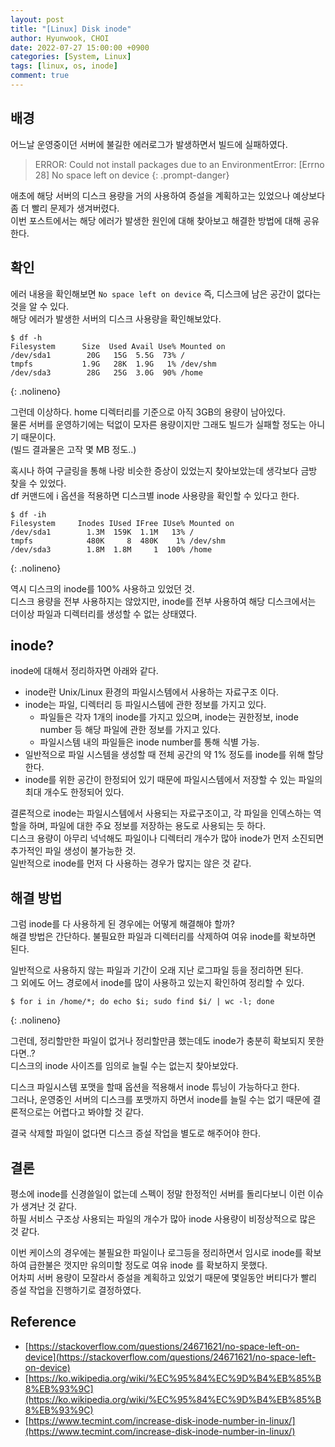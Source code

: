 ```yaml
---
layout: post
title: "[Linux] Disk inode"
author: Hyunwook, CHOI
date: 2022-07-27 15:00:00 +0900
categories: [System, Linux]
tags: [linux, os, inode]
comment: true
---
```


## 배경
어느날 운영중이던 서버에 불길한 에러로그가 발생하면서 빌드에 실패하였다.  

> ERROR: Could not install packages due to an EnvironmentError: [Errno 28] No space left on device
{: .prompt-danger}

애초에 해당 서버의 디스크 용량을 거의 사용하여 증설을 계획하고는 있었으나 예상보다 좀 더 빨리 문제가 생겨버렸다.  
이번 포스트에서는 해당 에러가 발생한 원인에 대해 찾아보고 해결한 방법에 대해 공유한다.

## 확인
에러 내용을 확인해보면 `No space left on device` 즉, 디스크에 남은 공간이 없다는 것을 알 수 있다.  
해당 에러가 발생한 서버의 디스크 사용량을 확인해보았다.

```shell
$ df -h
Filesystem      Size  Used Avail Use% Mounted on
/dev/sda1        20G   15G  5.5G  73% /
tmpfs           1.9G   28K  1.9G   1% /dev/shm
/dev/sda3        28G   25G  3.0G  90% /home
```
{: .nolineno}

그런데 이상하다. home 디렉터리를 기준으로 아직 3GB의 용량이 남아있다.  
물론 서버를 운영하기에는 턱없이 모자른 용량이지만 그래도 빌드가 실패할 정도는 아니기 때문이다.  
(빌드 결과물은 고작 몇 MB 정도..)

혹시나 하여 구글링을 통해 나랑 비슷한 증상이 있었는지 찾아보았는데 생각보다 금방 찾을 수 있었다.  
df 커맨드에 i 옵션을 적용하면 디스크별 inode 사용량을 확인할 수 있다고 한다.

```shell
$ df -ih
Filesystem     Inodes IUsed IFree IUse% Mounted on
/dev/sda1        1.3M  159K  1.1M   13% /
tmpfs            480K     8  480K    1% /dev/shm
/dev/sda3        1.8M  1.8M     1  100% /home
```
{: .nolineno}

역시 디스크의 inode를 100% 사용하고 있었던 것.  
디스크 용량을 전부 사용하지는 않았지만, inode를 전부 사용하여 해당 디스크에서는 더이상 파일과 디렉터리를 생성할 수 없는 상태였다.

## inode?
inode에 대해서 정리하자면 아래와 같다.

 * inode란 Unix/Linux 환경의 파일시스템에서 사용하는 자료구조 이다.
 * inode는 파일, 디렉터리 등 파일시스템에 관한 정보를 가지고 있다.
    * 파일들은 각자 1개의 inode를 가지고 있으며, inode는 권한정보, inode number 등 해당 파일에 관한 정보를 가지고 있다.
    * 파일시스템 내의 파일들은 inode number를 통해 식별 가능.
 * 일반적으로 파일 시스템을 생성할 때 전체 공간의 약 1% 정도를 inode를 위해 할당한다.
 * inode를 위한 공간이 한정되어 있기 때문에 파일시스템에서 저장할 수 있는 파일의 최대 개수도 한정되어 있다.

결론적으로 inode는 파일시스템에서 사용되는 자료구조이고, 각 파일을 인덱스하는 역할을 하며, 파일에 대한 주요 정보를 저장하는 용도로 사용되는 듯 하다.  
디스크 용량이 아무리 넉넉해도 파일이나 디렉터리 개수가 많아 inode가 먼저 소진되면 추가적인 파일 생성이 불가능한 것.  
일반적으로 inode를 먼저 다 사용하는 경우가 많지는 않은 것 같다.

## 해결 방법
그럼 inode를 다 사용하게 된 경우에는 어떻게 해결해야 할까?  
해결 방법은 간단하다. 불필요한 파일과 디렉터리를 삭제하여 여유 inode를 확보하면 된다.

일반적으로 사용하지 않는 파일과 기간이 오래 지난 로그파일 등을 정리하면 된다.   
그 외에도 어느 경로에서 inode를 많이 사용하고 있는지 확인하여 정리할 수 있다.
```shell
$ for i in /home/*; do echo $i; sudo find $i/ | wc -l; done
```
{: .nolineno}

그런데, 정리할만한 파일이 없거나 정리할만큼 했는데도 inode가 충분히 확보되지 못한다면..?  
디스크의 inode 사이즈를 임의로 늘릴 수는 없는지 찾아보았다.

디스크 파일시스템 포맷을 할때 옵션을 적용해서 inode 튜닝이 가능하다고 한다.  
그러나, 운영중인 서버의 디스크를 포맷까지 하면서 inode를 늘릴 수는 없기 때문에 결론적으로는 어렵다고 봐야할 것 같다.

결국 삭제할 파일이 없다면 디스크 증설 작업을 별도로 해주어야 한다.

## 결론
평소에 inode를 신경쓸일이 없는데 스펙이 정말 한정적인 서버를 돌리다보니 이런 이슈가 생겨난 것 같다.  
하필 서비스 구조상 사용되는 파일의 개수가 많아 inode 사용량이 비정상적으로 많은 것 같다.

이번 케이스의 경우에는 불필요한 파일이나 로그등을 정리하면서 임시로 inode를 확보하여 급한불은 껏지만 유의미할 정도로 여유 inode 를 확보하지 못했다.  
어차피 서버 용량이 모잘라서 증설을 계획하고 있었기 때문에 몇일동안 버티다가 빨리 증설 작업을 진행하기로 결정하였다.

## Reference
 * [https://stackoverflow.com/questions/24671621/no-space-left-on-device](https://stackoverflow.com/questions/24671621/no-space-left-on-device)
 * [https://ko.wikipedia.org/wiki/%EC%95%84%EC%9D%B4%EB%85%B8%EB%93%9C](https://ko.wikipedia.org/wiki/%EC%95%84%EC%9D%B4%EB%85%B8%EB%93%9C)
 * [https://www.tecmint.com/increase-disk-inode-number-in-linux/](https://www.tecmint.com/increase-disk-inode-number-in-linux/)